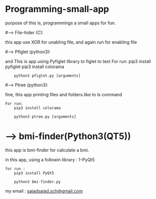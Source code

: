 # Programming-small-app

purpose of this is, programmings a small apps for fun.

#--> File-hider (C): 

this app use XOR for unabling file, and again run for enabling file

#--> Pfiglet (python3):

and This is app using Pyfiglet library to figlet to text
	For run:
		pip3 install pyfiglet
		pip3 install colorama
		
		python3 pfiglet.py [arguments]

#--> Ptree (python3):

fine, this app printing files and folders.like to ls command

	For run:
		pip3 install colorama
		
		python3 ptree.py [arguments]

# --> bmi-finder(Python3(QT5))
this app is bmi-finder for calculate a bmi.

in this app, using a followin library :
	1-PyQt5
	
	for run :
		pip3 install PyQt5

		python3 bmi-finder.py 

my email : sajadsajad.sch@gmail.com 
